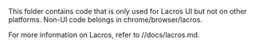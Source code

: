 This folder contains code that is only used for Lacros UI but not on other
platforms.  Non-UI code belongs in chrome/browser/lacros.

For more information on Lacros, refer to //docs/lacros.md.
